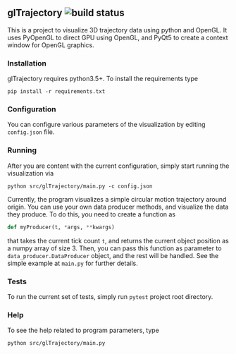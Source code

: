 ## glTrajectory ![build status](https://travis-ci.org/eozd/glTrajectory.svg?branch=master)
This is a project to visualize 3D trajectory data using python and OpenGL. It
uses PyOpenGL to direct GPU using OpenGL, and PyQt5 to create a context window for
OpenGL graphics.

### Installation
glTrajectory requires python3.5+. To install the requirements type
```
pip install -r requirements.txt
```

### Configuration
You can configure various parameters of the visualization by editing ```config.json``` file.

### Running
After you are content with the current configuration, simply start running the visualization via
```
python src/glTrajectory/main.py -c config.json
```

Currently, the program visualizes a simple circular motion trajectory around origin.
You can use your own data producer methods, and visualize the data they produce. To do
this, you need to create a function as

```python
def myProducer(t, *args, **kwargs)
```

that takes the current tick count ```t```, and returns the current object position as a
numpy array of size 3. Then, you can pass this function as parameter to
```data_producer.DataProducer``` object, and the rest will be handled. See the
simple example at ```main.py``` for further details.

### Tests
To run the current set of tests, simply run ```pytest``` project root directory.

### Help
To see the help related to program parameters, type
```
python src/glTrajectory/main.py
```
